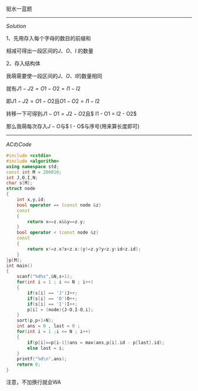挺水一蓝题


------------

$Solution$

1、先用存入每个字母的数目的前缀和

  相减可得出一段区间的$J、O、I$ 的数量

2、存入结构体

  我萌需要使一段区间的$J$、$O$、$I$的数量相同
  
  就有$J1 - J2 = O1 - O2 = I1 - I2$
  
  即$J1 - J2 = O1 - O2$且$O1 - O2 = I1 - I2$
  
  转移一下可得到$J1 - O1 = J2 - O2$且$ I1 - O1 =  I2 - O2$
  
  那么我萌每次存入$J - O$与$ I - O$与序号(用来算长度即可)

------------

$AC$の$Code$
```cpp
#include <cstdio>
#include <algorithm>
using namespace std;
const int M = 200010;
int J,O,I,N;
char s[M];
struct node
{
	int x,y,id;
	bool operator == (const node &z)
	const
	{
		return x==z.x&&y==z.y;
	}
	bool operator < (const node &z)
	const
	{
		return x!=z.x?x<z.x:(y!=z.y?y<z.y:id<z.id);
	}
}p[M];
int main()
{
	scanf("%d%s",&N,s+1);
	for(int i = 1 ; i <= N ; i++)
	{
		if(s[i] == 'J')J++;
		if(s[i] == 'O')O++;
		if(s[i] == 'I')I++;
		p[i] = (node){J-O,I-O,i};
	}
	sort(p,p+1+N);
	int ans = 0 , last = 0 ;
	for(int i = 1 ;i <= N ; i++)
	{
		if(p[i]==p[i-1])ans = max(ans,p[i].id - p[last].id);
		else last = i;
	}
	printf("%d\n",ans);
	return 0;
}

```
$\text{注意，不加换行就会WA}$